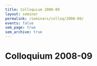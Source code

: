 ```yaml
---
title: Colloquium 2008-09
layout: seminar
permalink: /seminars/colloq/2008-09/
events: false
sem_page: true
sem_archive: true
---
```


<h1 class="mt-2 mb-4">Colloquium 2008-09</h1>

